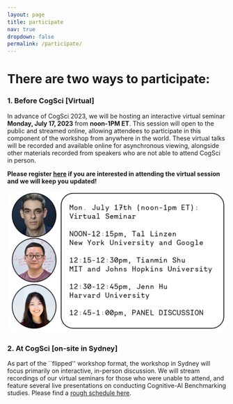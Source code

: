 ```yaml
---
layout: page
title: participate
nav: true
dropdown: false
permalink: /participate/
---
```


# There are two ways to participate:

### 1. Before CogSci [Virtual]

In advance of CogSci 2023, we will be hosting an interactive virtual seminar **Monday, July 17, 2023** from **noon-1PM ET**.
This session will open to the public and streamed online, allowing attendees to participate in this component of the workshop from anywhere in the world. 
These virtual talks will be recorded and available online for asynchronous viewing, alongside other materials recorded from speakers who are not able to attend CogSci in person.

**Please register [here](https://forms.gle/mHxV3f8Xp3nhuDQ3A) if you are interested in attending the virtual session and we will keep you updated!**

<img src="../assets/img/virtual_seminar_poster.png"  width="600">


### 2. At CogSci [on-site in Sydney]

As part of the ``flipped'' workshop format, the workshop in Sydney will focus primarily on interactive, in-person discussion.
We will stream recordings of our virtual seminars for those who were unable to attend, and feature several live presentations on conducting Cognitive-AI Benchmarking studies.
Please find a [rough schedule here](/schedule/). 
